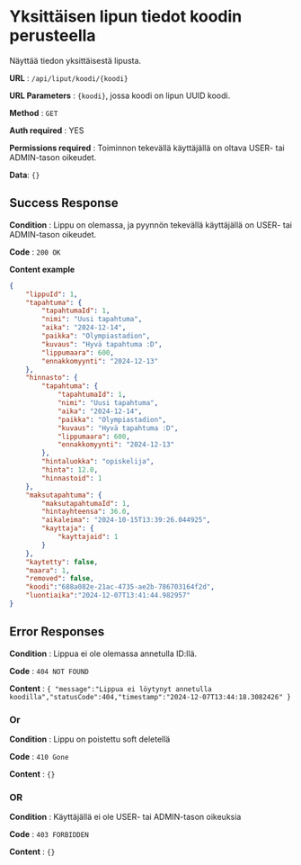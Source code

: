 # Yksittäisen lipun tiedot koodin perusteella

Näyttää tiedon yksittäisestä lipusta.

**URL** : `/api/liput/koodi/{koodi}`

**URL Parameters** : `{koodi}`, jossa koodi on lipun UUID koodi.

**Method** : `GET`

**Auth required** : YES

**Permissions required** : Toiminnon tekevällä käyttäjällä on oltava USER- tai ADMIN-tason oikeudet. 

**Data**: `{}`

## Success Response

**Condition** : Lippu on olemassa, ja pyynnön tekevällä käyttäjällä on USER- tai ADMIN-tason oikeudet.

**Code** : `200 OK`

**Content example**

```json
{
    "lippuId": 1,
    "tapahtuma": {
        "tapahtumaId": 1,
        "nimi": "Uusi tapahtuma",
        "aika": "2024-12-14",
        "paikka": "Olympiastadion",
        "kuvaus": "Hyvä tapahtuma :D",
        "lippumaara": 600,
        "ennakkomyynti": "2024-12-13"
    },
    "hinnasto": {
        "tapahtuma": {
            "tapahtumaId": 1,
            "nimi": "Uusi tapahtuma",
            "aika": "2024-12-14",
            "paikka": "Olympiastadion",
            "kuvaus": "Hyvä tapahtuma :D",
            "lippumaara": 600,
            "ennakkomyynti": "2024-12-13"
        },
        "hintaluokka": "opiskelija",
        "hinta": 12.0,
        "hinnastoid": 1
    },
    "maksutapahtuma": {
        "maksutapahtumaId": 1,
        "hintayhteensa": 36.0,
        "aikaleima": "2024-10-15T13:39:26.044925",
        "kayttaja": {
            "kayttajaid": 1
        }
    },
    "kaytetty": false,
    "maara": 1,
    "removed": false,
    "koodi":"688a082e-21ac-4735-ae2b-786703164f2d",
    "luontiaika":"2024-12-07T13:41:44.982957"
}
```

## Error Responses

**Condition** : Lippua ei ole olemassa annetulla ID:llä.

**Code** : `404 NOT FOUND`

**Content** : `{
  "message":"Lippua ei löytynyt annetulla koodilla","statusCode":404,"timestamp":"2024-12-07T13:44:18.3082426"
}`

### Or

**Condition** : Lippu on poistettu soft deletellä

**Code** : `410 Gone`

**Content** : `{}`

### OR

**Condition** : Käyttäjällä ei ole USER- tai ADMIN-tason oikeuksia

**Code** : `403 FORBIDDEN`

**Content** : `{}`
